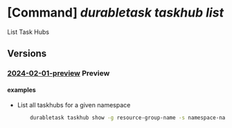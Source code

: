 # [Command] _durabletask taskhub list_

List Task Hubs

## Versions

### [2024-02-01-preview](/Resources/mgmt-plane/L3N1YnNjcmlwdGlvbnMve30vcmVzb3VyY2Vncm91cHMve30vcHJvdmlkZXJzL21pY3Jvc29mdC5kdXJhYmxldGFzay9uYW1lc3BhY2VzL3t9L3Rhc2todWJz/2024-02-01-preview.xml) **Preview**

<!-- mgmt-plane /subscriptions/{}/resourcegroups/{}/providers/microsoft.durabletask/namespaces/{}/taskhubs 2024-02-01-preview -->

#### examples

- List all taskhubs for a given namespace
    ```bash
        durabletask taskhub show -g resource-group-name -s namespace-name
    ```
